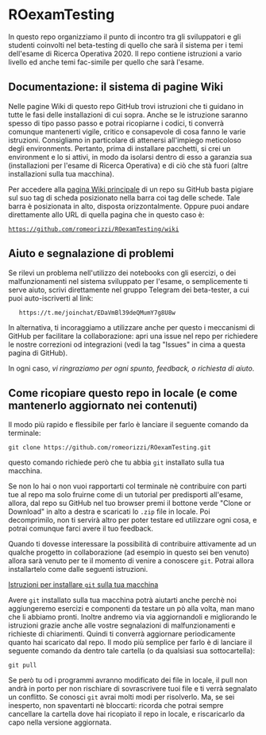 # ROexamTesting

In questo repo organizziamo il punto di incontro tra gli sviluppatori e gli studenti coinvolti nel beta-testing di quello che sarà il sistema per i temi dell'esame di Ricerca Operativa 2020.
Il repo contiene istruzioni a vario livello ed anche temi fac-simile per quello che sarà l'esame.

## Documentazione: il sistema di pagine Wiki

Nelle pagine Wiki di questo repo GitHub trovi istruzioni
che ti guidano in tutte le fasi delle installazioni di cui sopra.
Anche se le istruzione saranno spesso di tipo passo passo e potrai ricopiarne i codici, ti converrà comunque mantenerti vigile, critico e consapevole
di cosa fanno le varie istruzioni. Consigliamo in particolare di attenersi all'impiego meticoloso degli environments.
Pertanto, prima di installare pacchetti, si crei un environment
e lo si attivi, in modo da isolarsi dentro di esso a garanzia sua
(installazioni per l'esame di Ricerca Operativa)
e di ciò che stà fuori (altre installazioni sulla tua macchina).

Per accedere alla [pagina Wiki principale](https://github.com/romeorizzi/ROexamTesting/wiki) di un repo su GitHub basta pigiare sul suo tag di scheda posizionato nella barra coi tag delle schede.
Tale barra è posizionata in alto, disposta orizzontalmente.
Oppure puoi andare direttamente allo URL di quella pagina che in questo caso è:

[`https://github.com/romeorizzi/ROexamTesting/wiki`](https://github.com/romeorizzi/ROexamTesting/wiki)
 

## Aiuto e segnalazione di problemi

Se rilevi un problema nell'utilizzo dei notebooks con gli esercizi,
o dei malfunzionamenti nel sistema sviluppato per l'esame,
o semplicemente ti serve aiuto,
scrivi direttamente nel gruppo Telegram dei beta-tester,
   a cui puoi auto-iscriverti al link:
```
   https://t.me/joinchat/EDaVmBl39deQMumY7g8U8w
```

In alternativa, ti incoraggiamo a utilizzare anche per questo i meccanismi di GitHub per facilitare la collaborazione:
   apri una issue nel repo per richiedere le nostre correzioni od integrazioni (vedi la tag "Issues" in cima a questa pagina di GitHub).

In ogni caso, _vi ringraziamo per ogni spunto, feedback, o richiesta di aiuto_.


## Come ricopiare questo repo in locale (e come mantenerlo aggiornato nei contenuti)

<a name="ricopiaInLocale">Il modo più rapido e flessibile</a>
    per farlo è lanciare il seguente comando da terminale:
```
git clone https://github.com/romeorizzi/ROexamTesting.git
```
questo comando richiede però che tu abbia `git` installato sulla tua macchina.

Se non lo hai o non vuoi rapportarti col terminale nè contribuire con parti tue al repo ma solo fruirne come di un tutorial per predisporti all'esame,
allora, dal repo su GitHub nel tuo browser premi il bottone verde "Clone or Download" in alto a destra
   e scaricati lo `.zip` file in locale. Poi decomprimilo, non ti servirà altro per poter testare ed utilizzare ogni cosa, e potrai comunque farci avere il tuo feedback.

Quando ti dovesse interessare la possibilità di contribuire attivamente ad un qualche progetto in collaborazione
(ad esempio in questo sei ben venuto) allora sarà venuto per te il momento di venire a conoscere `git`. Potrai allora installartelo come dalle seguenti istruzioni.

[Istruzioni per installare `git` sulla tua macchina](https://www.html.it/pag/53180/installazione-di-git/)

Avere `git` installato sulla tua macchina potrà aiutarti anche perchè noi aggiungeremo esercizi e componenti da testare un pò alla volta, man mano che li abbiamo pronti. Inoltre andremo via via aggiornandoli e migliorando le istruzioni grazie anche alle vostre segnalazioni di malfunzionamenti e richieste di chiarimenti.
Quindi ti converrà aggiornare periodicamente quanto hai scaricato dal repo.
Il modo più semplice per farlo è di lanciare il seguente comando da dentro tale cartella (o da qualsiasi sua sottocartella):

```
git pull
```

Se però tu od i programmi avranno modificato dei file in locale, il pull non andrà in porto per non rischiare di sovrascrivere tuoi file e ti verrà segnalato un conflitto. Se conosci `git` avrai molti modi per risolverlo.
Ma, se sei inesperto, non spaventarti nè bloccarti:
ricorda che potrai sempre cancellare la cartella dove hai ricopiato il repo in locale, e riscaricarlo da capo nella versione aggiornata.


